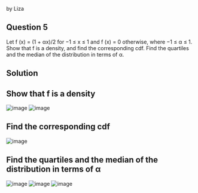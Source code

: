 by Liza

## Question 5
Let f (x) = (1 + αx)/2 for −1 ≤ x ≤ 1 and f (x) = 0 otherwise, where
−1 ≤ α ≤ 1. Show that f is a density, and find the corresponding cdf. Find the
quartiles and the median of the distribution in terms of α.

## Solution
## Show that f is a density
![image](https://github.com/user-attachments/assets/693aff2a-a56e-419f-82be-661263d40cab)
![image](https://github.com/user-attachments/assets/77e80378-38bc-46ae-84f4-c093948ccb26)
## Find the corresponding cdf
![image](https://github.com/user-attachments/assets/676f935f-7cd0-48d8-9f71-af7189aa88bb)

## Find the quartiles and the median of the distribution in terms of α
![image](https://github.com/user-attachments/assets/407f1e91-a1e2-430b-af9e-ce20063f6e53)
![image](https://github.com/user-attachments/assets/205e2b3a-4862-44ff-9bd0-4c4e1d344317)
![image](https://github.com/user-attachments/assets/2cc6ae03-93e9-4277-80cd-dd3cb2924544)
